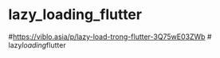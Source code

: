 # lazy_loading_flutter
#https://viblo.asia/p/lazy-load-trong-flutter-3Q75wE03ZWb
#   l a z y _ l o a d i n g _ f l u t t e r  
 